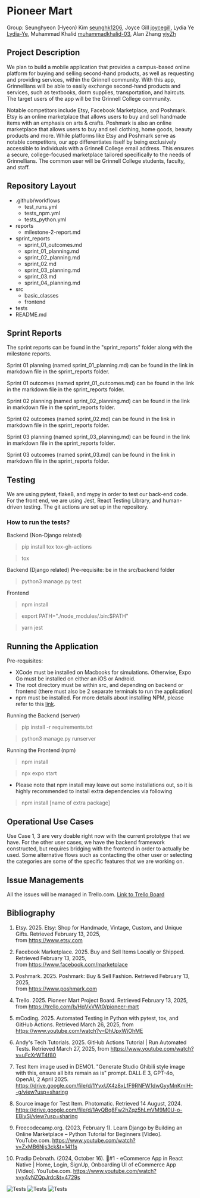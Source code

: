 # Pioneer Mart

Group: 
Seunghyeon (Hyeon) Kim [seunghk1206](https://github.com/seunghk1206), 
Joyce Gill [joycegill](https://github.com/joycegill), 
Lydia Ye [Lydia-Ye](https://github.com/Lydia-Ye), 
Muhammad Khalid [muhammadkhalid-03](https://github.com/muhammadkhalid-03), 
Alan Zhang [yiyZh](https://github.com/yiyZh)

## Project Description

We plan to build a mobile application that provides a campus-based online platform for buying and selling second-hand products, as well as requesting and providing services, within the Grinnell community. With this app, Grinnellians will be able to easily exchange second-hand products and services, such as textbooks, dorm supplies, transportation, and haircuts. The target users of the app will be the Grinnell College community. 

Notable competitors include Etsy, Facebook Marketplace, and Poshmark. Etsy is an online marketplace that allows users to buy and sell handmade items with an emphasis on arts & crafts. Poshmark is also an online marketplace that allows users to buy and sell clothing, home goods, beauty products and more. While platforms like Etsy and Poshmark serve as notable competitors, our app differentiates itself by being exclusively accessible to individuals with a Grinnell College email address. This ensures a secure, college-focused marketplace tailored specifically to the needs of Grinnellians. The common user will be Grinnell College students, faculty, and staff. 

## Repository Layout
- .github/workflows
    - test_runs.yml
    - tests_npm.yml
    - tests_python.yml
- reports
    - milestone-2-report.md
- sprint_reports
    - sprint_01_outcomes.md
    - sprint_01_planning.md
    - sprint_02_planning.md
    - sprint_02.md
    - sprint_03_planning.md
    - sprint_03.md
    - sprint_04_planning.md
- src
    - basic_classes
    - frontend
- tests
- README.md

## Sprint Reports

The sprint reports can be found in the "sprint_reports" folder along with the milestone reports.

Sprint 01 planning (named sprint_01_planning.md) can be found in the link in markdown file in the sprint_reports folder.

Sprint 01 outcomes (named sprint_01_outcomes.md) can be found in the link in the markdown file in the sprint_reports folder.

Sprint 02 planning (named sprint_02_planning.md) can be found in the link in markdown file in the sprint_reports folder.

Sprint 02 outcomes (named sprint_02.md) can be found in the link in markdown file in the sprint_reports folder.

Sprint 03 planning (named sprint_03_planning.md) can be found in the link in markdown file in the sprint_reports folder.

Sprint 03 outcomes (named sprint_03.md) can be found in the link in markdown file in the sprint_reports folder.

## Testing

We are using pytest, flake8, and mypy in order to test our back-end code. For the front end, we are using Jest, React Testing Library, and human-driven testing. The git actions are set up in the repository.

### How to run the tests?
Backend (Non-Django related)
> pip install tox tox-gh-actions

> tox

Backend (Django related)
Pre-requisite: be in the src/backend folder
> python3 manage.py test

Frontend
> npm install

> export PATH="./node_modules/.bin:$PATH" 

> yarn jest

## Running the Application

Pre-requisites: 
- XCode must be installed on Macbooks for simulations. Otherwise, Expo Go must be installed on either an iOS or Android.
- The root directory must be within src, and depending on backend or frontend (there must also be 2 separate terminals to run the application)
- npm must be installed. For more details about installing NPM, please refer to this [link](https://docs.npmjs.com/downloading-and-installing-node-js-and-npm).

Running the Backend (server)
> pip install -r requirements.txt

> python3 manage.py runserver

Running the Frontend (npm)
> npm install

> npx expo start

* Please note that npm install may leave out some installations out, so it is highly recommended to install extra dependencies via following
> npm install [name of extra package]

## Operational Use Cases

Use Case 1, 3 are very doable right now with the current prototype that we have. For the other user cases, we have the backend framework constructed, but requires bridging with the frontend in order to actually be used. Some alternative flows such as contacting the other user or selecting the categories are some of the specific features that we are working on.

## Issue Managements

All the issues will be managed in Trello.com. [Link to Trello Board](https://trello.com/b/HqVxVWt0/pioneer-mart)

## Bibliography

1. Etsy. 2025. Etsy: Shop for Handmade, Vintage, Custom, and Unique Gifts. Retrieved February 13, 2025,  
from https://www.etsy.com 

2. Facebook Marketplace. 2025. Buy and Sell Items Locally or Shipped. Retrieved February 13, 2025,  
from https://www.facebook.com/marketplace 

3. Poshmark. 2025. Poshmark: Buy & Sell Fashion. Retrieved February 13, 2025,  
from https://www.poshmark.com

4. Trello. 2025. Pioneer Mart Project Board. Retrieved February 13, 2025,  
from https://trello.com/b/HqVxVWt0/pioneer-mart

5. mCoding. 2025. Automated Testing in Python with pytest, tox, and GitHub Actions. Retrieved March 26, 2025, 
from https://www.youtube.com/watch?v=DhUpxWjOhME

6. Andy's Tech Tutorials. 2025. GitHub Actions Tutorial | Run Automated Tests. Retrieved March 27, 2025, 
from https://www.youtube.com/watch?v=uFcXrWT4f80

7. Test Item image used in DEMO1. "Generate Studio Ghibili style image with this, ensure all bits remain as is" prompt. DALL·E 3, GPT-4o, OpenAI, 2 April 2025. https://drive.google.com/file/d/1YvxUX4z8xLfF9RNFW1dwGyyMnKmlH--g/view?usp=sharing  

8. Source image for Test Item. Photomatic. Retrieved 14 August, 2024.
https://drive.google.com/file/d/1AyQBq8Fw2hZqz5hLmVM9M0U-o-EBiySj/view?usp=sharing

9. Freecodecamp.org. (2023, February 1). Learn Django by Building an Online Marketplace – Python Tutorial for Beginners [Video]. YouTube.com. https://www.youtube.com/watch?v=ZxMB6Njs3ck&t=1411s

10. Pradip Debnath. (2024, October 16). 🔴#1 - eCommerce App in React Native | Home, Login, SignUp, Onboarding UI of eCommerce App [Video]. YouTube.com. https://www.youtube.com/watch?v=y4vNZQpJrdc&t=4729s

![Tests](https://github.com/kimseung-gc/Pioneer_Mart/actions/workflows/test_runs.yml/badge.svg)
![Tests](https://github.com/kimseung-gc/Pioneer_Mart/actions/workflows/tests_npm.yml/badge.svg)
![Tests](https://github.com/kimseung-gc/Pioneer_Mart/actions/workflows/tests_python.yml/badge.svg)
